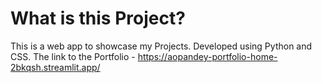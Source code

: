# What is this Project?
This is a web app to showcase my Projects. Developed
using Python and CSS.
The link to the Portfolio - https://aopandey-portfolio-home-2bkqsh.streamlit.app/